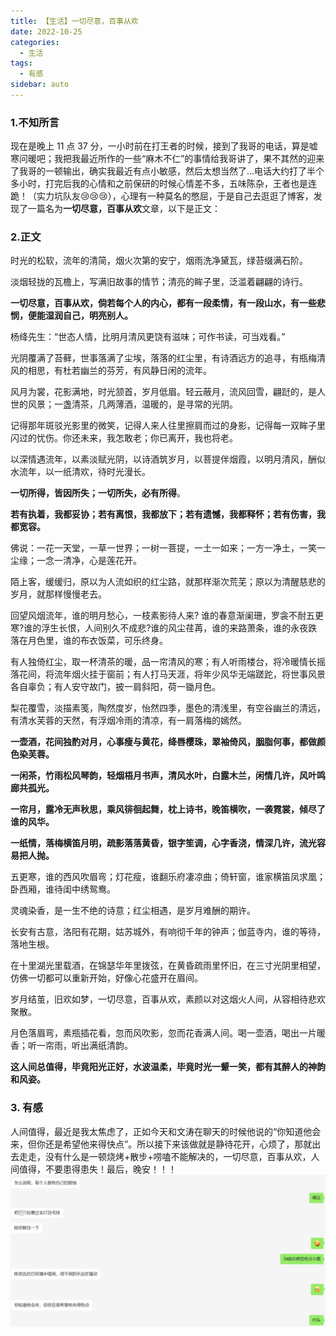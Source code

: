 ```yaml
---
title: 【生活】一切尽意，百事从欢
date: 2022-10-25
categories:
  - 生活
tags:
  - 有感
sidebar: auto
---
```


### 1.不知所言

现在是晚上 11 点 37 分，一小时前在打王者的时候，接到了我哥的电话，算是嘘寒问暖吧；我把我最近所作的一些“麻木不仁”的事情给我哥讲了，果不其然的迎来了我哥的一顿输出，确实我最近有点小敏感，然后太想当然了...电话大约打了半个多小时，打完后我的心情和之前保研的时候心情差不多，五味陈杂，王者也是连跪！（实力坑队友:cry::cry::cry:），心理有一种莫名的憋屈，于是自己去逛逛了博客，发现了一篇名为**一切尽意，百事从欢**文章，以下是正文：

### 2.正文

时光的松软，流年的清简，烟火次第的安宁，烟雨洗净黛瓦，绿苔缀满石阶。

淡烟轻拢的瓦檐上，写满旧故事的情节；清亮的眸子里，泛滥着翩翩的诗行。

**一切尽意，百事从欢，倘若每个人的内心，都有一段柔情，有一段山水，有一些悲悯，便能湿润自己，明亮别人。**

杨绛先生：“世态人情，比明月清风更饶有滋味；可作书读，可当戏看。”

光阴覆满了苔藓，世事落满了尘埃，落落的红尘里，有诗酒远方的追寻，有瓶梅清风的相思，有杜若幽兰的芬芳，有风静日闲的流年。

风月为裳，花影满地，时光颔首，岁月低眉。轻云蔽月，流风回雪，翩跹的，是人世的风景；一盏清茶，几两薄酒，温暖的，是寻常的光阴。

记得那年斑驳光影里的微笑，记得人来人往里擦肩而过的身影，记得每一双眸子里闪过的忧伤。你还未来，我怎敢老；你已离开，我也将老。

以深情遇流年，以素淡赋光阴，以诗酒筑岁月，以菩提伴烟霞，以明月清风，酬似水流年，以一纸清欢，待时光漫长。

**一切所得，皆因所失；一切所失，必有所得**。

**若有执着，我都妥协；若有离恨，我都放下；若有遗憾，我都释怀；若有伤害，我都宽容。**

佛说：一花一天堂，一草一世界；一树一菩提，一土一如来；一方一净土，一笑一尘缘；一念一清净，心是莲花开。

陌上客，缓缓归，原以为人流如织的红尘路，就那样渐次荒芜；原以为清醒慈悲的岁月，就那样慢慢老去。

回望风烟流年，谁的明月愁心，一枝素影待人来? 谁的春意渐阑珊，罗衾不耐五更寒?谁的浮生长恨，人间别久不成悲?谁的风尘荏苒，谁的来路萧条，谁的永夜跌落在月色里，谁的布衣饭菜，可乐终身。

有人独倚红尘，取一杯清茶的暖，品一帘清风的寒；有人听雨楼台，将冷暖情长摇落花间，将流年烟火挂于窗前；有人打马天涯，将年少风华无端蹉跎，将世事风景各自辜负；有人安守故门，披一肩斜阳，荷一锄月色。

梨花覆雪，淡描素笺，陶然度岁，怡然四季，墨色的清浅里，有空谷幽兰的清远，有清水芙蓉的天然，有浮烟冷雨的清凉，有一肩落梅的嫣然。

**一壶酒，花间独酌对月，心事瘦与黄花，绛唇樱珠，翠袖倚风，胭脂何事，都做颜色染芙蓉。**

**一闲茶，竹雨松风琴韵，轻烟梧月书声，清风水叶，白露木兰，闲情几许，风叶鸣廊共孤光。**

**一帘月，露冷无声秋思，乘风徘徊起舞，枕上诗书，晚笛横吹，一袭霓裳，倾尽了谁的风华。**

**一纸情，落梅横笛月明，疏影落落黄昏，银字笙调，心字香浇，情深几许，流光容易把人抛。**

五更寒，谁的西风吹眉弯；灯花瘦，谁翻乐府凄凉曲；倚轩窗，谁家横笛凤求凰；卧西厢，谁待闺中绣鸳鸯。

灵魂染香，是一生不绝的诗意；红尘相遇，是岁月难酬的期许。

长安有古意，洛阳有花期，姑苏城外，有响彻千年的钟声；伽蓝寺内，谁的等待，落地生根。

在十里湖光里载酒，在锦瑟华年里拨弦，在黄昏疏雨里怀旧，在三寸光阴里相望，仿佛一切都可以重新开始，好像心花盛开在眉间。

岁月结茧，旧欢如梦，一切尽意，百事从欢，素颜以对这烟火人间，从容相待悲欢聚散。

月色落眉弯，素瓶插花看，忽而风吹影，忽而花香满人间。喝一壶酒，喝出一片暖香；听一帘雨，听出满纸清韵。

**这人间总值得，毕竟阳光正好，水波温柔，毕竟时光一颦一笑，都有其醉人的神韵和风姿。**

### 3. 有感

人间值得，最近是我太焦虑了，正如今天和文涛在聊天的时候他说的“你知道他会来，但你还是希望他来得快点”。所以接下来该做就是静待花开，心烦了，那就出去走走，没有什么是一顿烧烤+散步+唠嗑不能解决的，一切尽意，百事从欢，人间值得，不要患得患失！最后，晚安！！！
![](../../../assets/img/102601.png)
